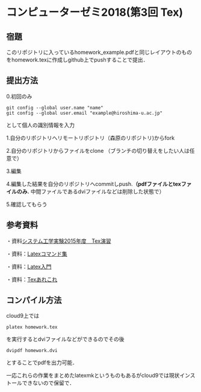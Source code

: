 # コンピューターゼミ2018(第3回 Tex)

## 宿題
このリポジトリに入っているhomework_example.pdfと同じレイアウトのものをhomework.texに作成しgithub上でpushすることで提出．

## 提出方法
0.初回のみ

    git config --global user.name "name"
    git config --global user.email "example@hiroshima-u.ac.jp"

として個人の識別情報を入力


1.自分のリポジトリへリモートリポジトリ（森原のリポジトリ)からfork

2.自分のリポジトリからファイルをclone
（ブランチの切り替えをしたい人は任意で）

3.編集

4.編集した結果を自分のリポジトリへcommitしpush.**（pdfファイルとtexファイルのみ.**
中間ファイルであるdviファイルなどは削除した状態で）

5.確認してもらう

## 参考資料
・資料[システム工学実験2015年度　Tex演習](http://www.robotics.hiroshima-u.ac.jp/exp/tex/index.html)

・資料：[Latexコマンド集](http://www.latex-cmd.com/)

・資料：[Latex入門](https://texwiki.texjp.org/?LaTeX%E5%85%A5%E9%96%80%2F%E7%B0%A1%E5%8D%98%E3%81%AA%E6%95%B0%E5%BC%8F%281%29)

・資料：[Texあれこれ](http://wiki.rel.hiroshima-u.ac.jp/index.php?TeX%A4%A2%A4%EC%A4%B3%A4%EC)

## コンパイル方法
cloud9上では

    platex homework.tex

を実行するとdviファイルなどができるのでその後

    dvipdf homework.dvi

とすることでpdfを出力可能．

一応これらの作業をまとめたlatexmkというものもあるがcloud9では現状インストールできないので保留で．

